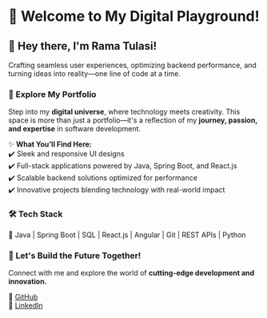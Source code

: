# 🚀 Welcome to My Digital Playground!

## 👋 Hey there, I'm Rama Tulasi!  
Crafting seamless user experiences, optimizing backend performance, and turning ideas into reality—one line of code at a time.  

### 🌟 Explore My Portfolio  
Step into my **digital universe**, where technology meets creativity. This space is more than just a portfolio—it's a reflection of my **journey, passion, and expertise** in software development.  

✨ **What You’ll Find Here:**  
✔️ Sleek and responsive UI designs  
✔️ Full-stack applications powered by Java, Spring Boot, and React.js  
✔️ Scalable backend solutions optimized for performance  
✔️ Innovative projects blending technology with real-world impact

### 🛠️ Tech Stack  
🔹 Java | Spring Boot | SQL | React.js | Angular | Git | REST APIs  | Python 

### 🚀 Let's Build the Future Together!  
Connect with me and explore the world of **cutting-edge development and innovation.**  

🔗 [GitHub](https://github.com/Ramatulasi-Vagicharla)  
🔗 [LinkedIn](https://linkedin.com/in/ramavagicharla)  

